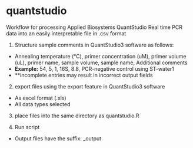 # quantstudio
Workflow for processing Applied Biosystems QuantStudio Real time PCR data into an easily interpretable file in .csv format

1) Structure sample comments in QuantStudio3 software as follows:
  - Annealing temperature (°C), primer concentration (uM), primer volume (uL), primer name, sample volume, sample name, Additional comments
  - **Example:** 54, 5, 1, 16S, 8.8, PCR-negative control using ST-water1 
  - **incomplete entries may result in incorrect output fields

2) export files using the export feature in QuantStudio3 software
  - As excel format (.xls)
  - All data types selected

3) place files into the same directory as quantstudio.R

4) Run script 
  - Output files have the suffix: _output 
